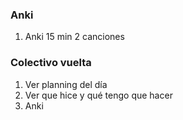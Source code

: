 ### Anki 

1. Anki 15 min 2 canciones 

### Colectivo vuelta 
1. Ver planning del día 
2. Ver que hice y qué tengo que hacer
3. Anki
